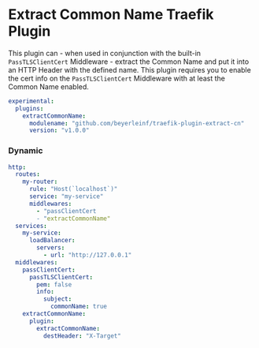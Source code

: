 # Extract Common Name Traefik Plugin

This plugin can - when used in conjunction with the built-in `PassTLSClientCert` Middleware - extract the Common Name and put it into an HTTP Header with the defined name. This plugin requires you to enable the cert info on the `PassTLSClientCert` Middleware with at least the Common Name enabled.

```yml
experimental:
  plugins:
    extractCommonName:
      modulename: "github.com/beyerleinf/traefik-plugin-extract-cn"
      version: "v1.0.0"
```

### Dynamic

```yml
http:
  routes:
    my-router:
      rule: "Host(`localhost`)"
      service: "my-service"
      middlewares:
        - "passClientCert
        - "extractCommonName"
  services:
    my-service:
      loadBalancer:
        servers:
          - url: "http://127.0.0.1"
  middlewares:
    passClientCert:
      passTLSClientCert:
        pem: false
        info:
          subject:
            commonName: true
    extractCommonName:
      plugin:
        extractCommonName:
          destHeader: "X-Target"
```
